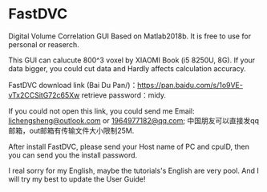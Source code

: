 # FastDVC
Digital Volume Correlation GUI Based on Matlab2018b.
It is free to use for personal or reaserch.

This GUI can calucute 800^3 voxel by XIAOMI Book (i5 8250U, 8G). If your data bigger, you could cut data and Hardly affects calculation accuracy.

FastDVC download link (Bai Du Pan/)：https://pan.baidu.com/s/1o9VE-vTx2CCSitG72c65Xw 
retrieve password：midy. 

If you could not open this link, you could send me Email: lichengsheng@outlook.com or 1964977182@qq.com;
中国朋友可以直接发qq邮箱，out邮箱有传输文件大小限制25M.

After install FastDVC, please send your Host name of PC and cpuID, then you can send you the install password.

I real sorry for my English, maybe the tutorials's English are very pool. And I will  try my best to update the User Guide!
